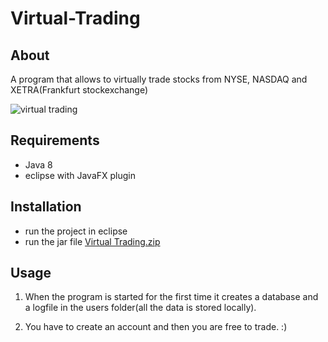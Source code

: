 # Virtual-Trading
## About
A program that allows to virtually trade stocks from NYSE, NASDAQ and XETRA(Frankfurt stockexchange)

![virtual trading](https://cloud.githubusercontent.com/assets/22866739/21136217/678f03d4-c12d-11e6-92a8-ac6c4eedf924.png)

## Requirements

- Java 8
- eclipse with JavaFX plugin

## Installation

- run the project in eclipse
- run the jar file [Virtual Trading.zip](https://github.com/KaloyanBogoslovov/Virtual-Trading/files/652009/Virtual.Trading.zip)
 
## Usage

1) When the program is started for the first time it creates a database and a logfile in the users folder(all the data is stored locally).

2) You have to create an account and then you are free to trade. :)


